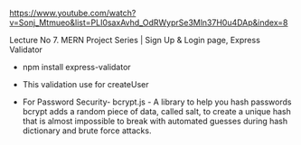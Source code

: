 https://www.youtube.com/watch?v=Sonj_Mtmueo&list=PLI0saxAvhd_OdRWyprSe3Mln37H0u4DAp&index=8

Lecture No 7. MERN Project Series | Sign Up & Login page, Express Validator

- npm install express-validator
- This validation use for createUser

- For Password Security-
  bcrypt.js - A library to help you hash passwords
  bcrypt adds a random piece of data, called salt, to create a unique hash that is almost impossible to break with automated guesses during hash dictionary and brute force attacks.
